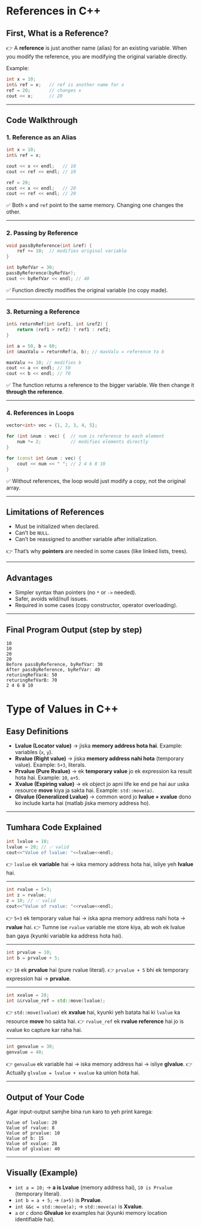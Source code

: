 # References in C++
## First, What is a Reference?

👉 A **reference** is just another name (alias) for an existing variable.
When you modify the reference, you are modifying the original variable directly.

Example:

```cpp
int x = 10;
int& ref = x;   // ref is another name for x
ref = 20;       // changes x
cout << x;      // 20
```

---

## Code Walkthrough

### 1. Reference as an Alias

```cpp
int x = 10;
int& ref = x; 

cout << x << endl;   // 10
cout << ref << endl; // 10

ref = 20;  
cout << x << endl;   // 20
cout << ref << endl; // 20
```

✅ Both `x` and `ref` point to the same memory. Changing one changes the other.

---

### 2. Passing by Reference

```cpp
void passByReference(int &ref) {
    ref += 10;  // modifies original variable
}

int byRefVar = 30;
passByReference(byRefVar);
cout << byRefVar << endl; // 40
```

✅ Function directly modifies the original variable (no copy made).

---

### 3. Returning a Reference

```cpp
int& returnRef(int &ref1, int &ref2) {
    return (ref1 > ref2) ? ref1 : ref2;
}

int a = 50, b = 60;
int &maxValu = returnRef(a, b); // maxValu = reference to b

maxValu += 10; // modifies b
cout << a << endl; // 50
cout << b << endl; // 70
```

✅ The function returns a reference to the bigger variable. We then change it **through the reference**.

---

### 4. References in Loops

```cpp
vector<int> vec = {1, 2, 3, 4, 5};

for (int &num : vec) {  // num is reference to each element
    num *= 2;           // modifies elements directly
}

for (const int &num : vec) {
    cout << num << " "; // 2 4 6 8 10
}
```

✅ Without references, the loop would just modify a copy, not the original array.

---

## Limitations of References

* Must be initialized when declared.
* Can’t be `NULL`.
* Can’t be reassigned to another variable after initialization.

👉 That’s why **pointers** are needed in some cases (like linked lists, trees).

---

## Advantages

* Simpler syntax than pointers (no `*` or `->` needed).
* Safer, avoids wild/null issues.
* Required in some cases (copy constructor, operator overloading).

---

## Final Program Output (step by step)

```
10
10
20
20
Before passByReference, byRefVar: 30
After passByReference, byRefVar: 40
returingRefVarA: 50
returingRefVarB: 70
2 4 6 8 10
```


# Type of Values in C++

## Easy Definitions

* **Lvalue (Locator value)** → jiska **memory address hota hai**. Example: variables (`x`, `y`).
* **Rvalue (Right value)** → jiska **memory address nahi hota** (temporary value). Example: `5+3`, literals.
* **Prvalue (Pure Rvalue)** → ek **temporary value** jo ek expression ka result hota hai. Example: `10`, `a+5`.
* **Xvalue (Expiring value)** → ek object jo apni life ke end pe hai aur uska resource **move** kiya ja sakta hai. Example: `std::move(a)`.
* **Glvalue (Generalized Lvalue)** → common word jo **lvalue + xvalue** dono ko include karta hai (matlab jiska memory address ho).

---

## Tumhara Code Explained

```cpp
int lvalue = 10;  
lvalue = 20; // ✅ valid
cout<<"Value of lvalue: "<<lvalue<<endl;
```

👉 `lvalue` ek **variable** hai → iska memory address hota hai, isliye yeh **lvalue** hai.

---

```cpp
int rvalue = 5+3;  
int z = rvalue;  
z = 10; // ✅ valid
cout<<"Value of rvalue: "<<rvalue<<endl;
```

👉 `5+3` ek temporary value hai → iska apna memory address nahi hota → **rvalue** hai.
👉 Tumne ise `rvalue` variable me store kiya, ab woh ek lvalue ban gaya (kyunki variable ka address hota hai).

---

```cpp
int prvalue = 10;  
int b = prvalue + 5;  
```

👉 `10` ek **prvalue** hai (pure rvalue literal).
👉 `prvalue + 5` bhi ek temporary expression hai → **prvalue**.

---

```cpp
int xvalue = 28;  
int &&rvalue_ref = std::move(lvalue);
```

👉 `std::move(lvalue)` ek **xvalue** hai, kyunki yeh batata hai ki `lvalue` ka resource **move** ho sakta hai.
👉 `rvalue_ref` ek **rvalue reference** hai jo is xvalue ko capture kar raha hai.

---

```cpp
int genvalue = 30;  
genvalue = 40;  
```

👉 `genvalue` ek variable hai → iska memory address hai → isliye **glvalue**.
👉 Actually `glvalue = lvalue + xvalue` ka union hota hai.

---

## Output of Your Code

Agar input-output samjhe bina run karo to yeh print karega:

```
Value of lvalue: 20
Value of rvalue: 8
Value of prvalue: 10
Value of b: 15
Value of xvalue: 28
Value of glvalue: 40
```

---

## Visually (Example)

* `int a = 10;` → **a is Lvalue** (memory address hai), `10 is Prvalue` (temporary literal).
* `int b = a + 5;` → `(a+5)` is **Prvalue**.
* `int &&c = std::move(a);` → `std::move(a)` is **Xvalue**.
* `a` or `c` dono **Glvalue** ke examples hai (kyunki memory location identifiable hai).

